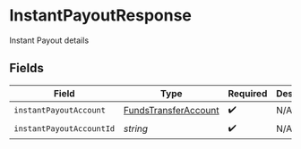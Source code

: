 # InstantPayoutResponse

Instant Payout details


## Fields

| Field                                                               | Type                                                                | Required                                                            | Description                                                         |
| ------------------------------------------------------------------- | ------------------------------------------------------------------- | ------------------------------------------------------------------- | ------------------------------------------------------------------- |
| `instantPayoutAccount`                                              | [FundsTransferAccount](../../models/shared/fundstransferaccount.md) | :heavy_check_mark:                                                  | N/A                                                                 |
| `instantPayoutAccountId`                                            | *string*                                                            | :heavy_check_mark:                                                  | N/A                                                                 |